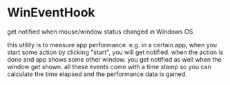 # WinEventHook
get notified when mouse/window status changed in Windows OS

this utility is to measure app performance.
e.g. in a certain app, when you start some action by clicking "start", you will get notified. 
when the action is done and app shows some other window. you get notified as well when the window get shown.
all these events come with a time stamp so you can calculate the time elapsed and the performance data is gained.
